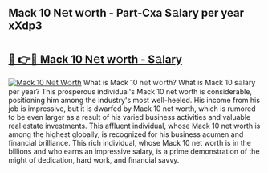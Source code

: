 ## Mack 10 N𝚎t w𝚘rth - Part-Cxa S𝚊lary per year xXdp3

# <h2><a href="http://gc0gc4.nevu.top/?p=Mack+10">🔗 👉🔴 Mack 10 N𝚎t w𝚘rth - S𝚊lary</a></h2>

[![Mack 10 N𝚎t W𝚘rth](https://i.imgur.com/Oavwk0R.jpeg)](http://gc0gc4.nevu.top/?p=Mack+10)
What is Mack 10 n𝚎t w𝚘rth? What is Mack 10 s𝚊lary per year?
This prosperous individual's Mack 10 net worth is considerable, positioning him among the industry's most well-heeled. His income from his job is impressive, but it is dwarfed by Mack 10 net worth, which is rumored to be even larger as a result of his varied business activities and valuable real estate investments. This affluent individual, whose Mack 10 net worth is among the highest globally, is recognized for his business acumen and financial brilliance. This rich individual, whose Mack 10 net worth is in the billions and who earns an impressive salary, is a prime demonstration of the might of dedication, hard work, and financial savvy.
